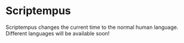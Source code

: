 # Scriptempus 
Scriptempus changes the current time to the normal human language. Different languages will be available soon!
